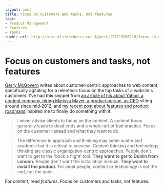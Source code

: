```yaml
---
layout: post
title: Focus on customers and tasks, not features
tags:
- Product Management
- Features
- Tasks
tumblr_url: http://biscuitsforcheese.co.uk/post/127715286216/focus-on-customers-and-tasks-not-features
---
```


# Focus on customers and tasks, not features

[Gerry McGovern](http://www.gerrymcgovern.com/new-thinking) writes about customer-centric approaches to web content, specifically agitating for a relentless focus on the top tasks of a website's customers. I've had this snippet from [an article of his about Yahoo, a content company, hiring Marissa Mayer, a product person, as CEO](http://www.gerrymcgovern.com/new-thinking/content-enabler) sitting around since mid-2012, and [my recent post about features and product roadmaps](http://biscuitsforcheese.co.uk/post/126907408176/feature-requests-product-roadmaps-opportunity-backlog) inspired me to finally do something with it.

>I never advise clients to focus on the content. A content focus generally leads to dead ends and a whole raft of bad practice. Focus on the customer instead and what they want to do. 

>The difference in approach and thinking may seem subtle and academic but it is critical to success. Content thinking and technology thinking are classic organization-centric approaches. People don't want to get to the 'book a flight' tool. **They want to get to Dublin from London.** People don't want the installation manual. **They want to install the product.** For most people, content or technology is not the end, not the point.

For _content_, read _features_. Focus on customers and tasks, not features.